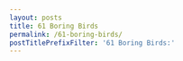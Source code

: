 ```yaml
---
layout: posts
title: 61 Boring Birds
permalink: /61-boring-birds/
postTitlePrefixFilter: '61 Boring Birds:'
---
```

